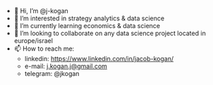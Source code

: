 - 👋 Hi, I’m @j-kogan
- 👀 I’m interested in strategy analytics & data science
- 🌱 I’m currently learning economics & data science
- 💞️ I’m looking to collaborate on any data science project located in europe/israel
- 📫 How to reach me:
  - linkedin: https://www.linkedin.com/in/jacob-kogan/
  - e-mail: j.kogan.j@gmail.com
  - telegram: @jkogan

<!---
j-kogan/j-kogan is a ✨ special ✨ repository because its `README.md` (this file) appears on your GitHub profile.
You can click the Preview link to take a look at your changes.
--->
